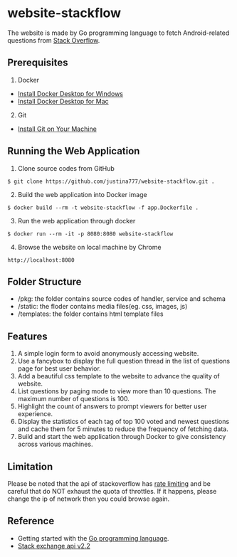 # website-stackflow
The website is made by Go programming language to fetch Android-related questions from [Stack Overflow](https://stackoverflow.com/).


## Prerequisites
1. Docker 
- [Install Docker Desktop for Windows](https://docs.docker.com/docker-for-windows/install/)
- [Install Docker Desktop for Mac](https://docs.docker.com/docker-for-mac/install/)

2. Git 
- [Install Git on Your Machine](https://git-scm.com/book/en/v2/Getting-Started-Installing-Git)

## Running the Web Application

1. Clone source codes from GitHub
```
$ git clone https://github.com/justina777/website-stackflow.git .
```

2. Build the web application into Docker image
```
$ docker build --rm -t website-stackflow -f app.Dockerfile .
```

3. Run the web application through docker
```
$ docker run --rm -it -p 8080:8080 website-stackflow
```

4. Browse the website on local machine by Chrome
```
http://localhost:8080
```

## Folder Structure

- /pkg: the folder contains source codes of handler, service and schema 
- /static: the floder contains media files(eg. css, images, js)
- /templates: the folder contains html template files

## Features

1. A simple login form to avoid anonymously accessing website.
2. Use a fancybox to display the full question thread in the list of questions page for best user behavior.
3. Add a beautiful css template to the website to advance the quality of website.
4. List questions by paging mode to view more than 10 questions. The maximum number of questions is 100.
5. Highlight the count of answers to prompt viewers for better user experience.
6. Display the statistics of each tag of top 100 voted and newest questions and cache them for 5 minutes to reduce the frequency of fetching data.
7. Build and start the web application through Docker to give consistency across various machines. 

## Limitation

Please be noted that the api of stackoverflow has [rate limiting](https://api.stackexchange.com/docs/throttle) and be careful that do NOT exhaust the quota of throttles. If it happens, please change the ip of network then you could browse again.

## Reference
- Getting started with the [Go programming language](https://golang.org/doc/install).
- [Stack exchange api v2.2](https://api.stackexchange.com/docs)  